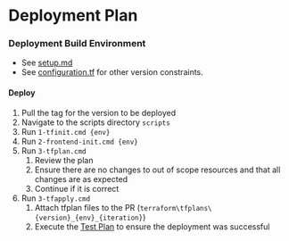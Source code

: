 # Deployment Plan

### Deployment Build Environment
- See [setup.md](setup.md)
- See [configuration.tf](../terraform/configuration.tf) for other version constraints.

#### Deploy
1. Pull the tag for the version to be deployed
1. Navigate to the scripts directory `scripts`
1. Run `1-tfinit.cmd {env}`
1. Run `2-frontend-init.cmd {env}`
1. Run `3-tfplan.cmd`
   1. Review the plan
   1. Ensure there are no changes to out of scope resources and that all changes are as expected
   1. Continue if it is correct
1. Run `3-tfapply.cmd`
   1. Attach tfplan files to the PR (`terraform\tfplans\{version}_{env}_{iteration}`)
   1. Execute the [Test Plan](/plans/test.md) to ensure the deployment was successful
